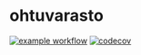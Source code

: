 # ohtuvarasto

[![example workflow](https://github.com/santeriq/ohtuvarasto/workflows/CI/badge.svg)](https://github.com/santeriq/ohtuvarasto/actions) [![codecov](https://codecov.io/gh/santeriq/ohtuvarasto/graph/badge.svg?token=0RIYJZYIS2)](https://codecov.io/gh/santeriq/ohtuvarasto)
